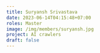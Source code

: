 ```yaml
---
title: Suryansh Srivastava
date: 2023-06-14T04:15:48+07:00
roles: Master
image: /img/members/suryansh.jpg
project: AI crawlers
draft: false
---
```


